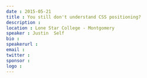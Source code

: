 ```yaml
---
date : 2015-05-21
title : You still don't understand CSS positioning?
description : 
location : Lone Star College - Montgomery
speaker : Justin  Self
bio : 
speakerurl : 
email : 
twitter : 
sponsor : 
logo : 
---
```

